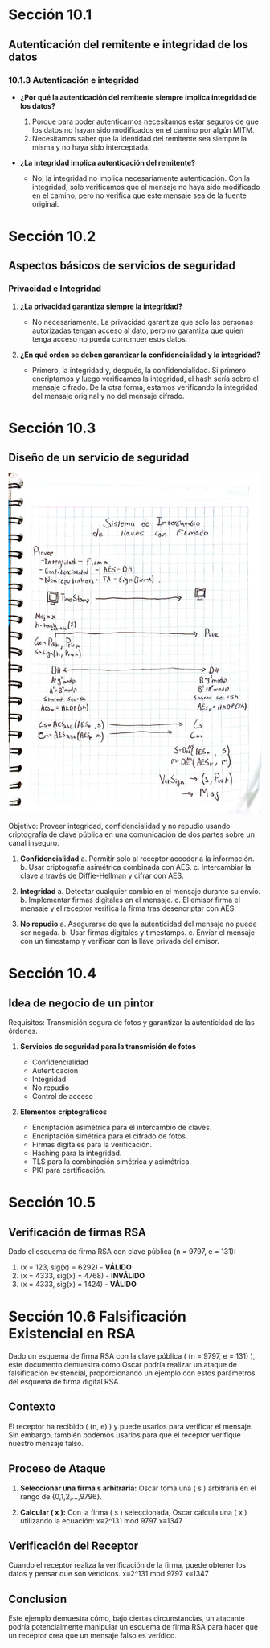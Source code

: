 # Sección 10.1

## Autenticación del remitente e integridad de los datos

### 10.1.3 Autenticación e integridad

- **¿Por qué la autenticación del remitente siempre implica integridad de los datos?**
  1. Porque para poder autenticarnos necesitamos estar seguros de que los datos no hayan sido modificados en el camino por algún MITM.
  2. Necesitamos saber que la identidad del remitente sea siempre la misma y no haya sido interceptada.

- **¿La integridad implica autenticación del remitente?**
  - No, la integridad no implica necesariamente autenticación. Con la integridad, solo verificamos que el mensaje no haya sido modificado en el camino, pero no verifica que este mensaje sea de la fuente original.

# Sección 10.2

## Aspectos básicos de servicios de seguridad

### Privacidad e Integridad

1. **¿La privacidad garantiza siempre la integridad?**
   - No necesariamente. La privacidad garantiza que solo las personas autorizadas tengan acceso al dato, pero no garantiza que quien tenga acceso no pueda corromper esos datos.

2. **¿En qué orden se deben garantizar la confidencialidad y la integridad?**
   - Primero, la integridad y, después, la confidencialidad. Si primero encriptamos y luego verificamos la integridad, el hash sería sobre el mensaje cifrado. De la otra forma, estamos verificando la integridad del mensaje original y no del mensaje cifrado.

# Sección 10.3

## Diseño de un servicio de seguridad

![Imagen](https://github.com/JorgeFigueroa-Iteso/Cripto-1/blob/main/FIRMAS-DIGITALES/aa.jpg)

Objetivo: Proveer integridad, confidencialidad y no repudio usando criptografía de clave pública en una comunicación de dos partes sobre un canal inseguro.

1. **Confidencialidad**
   a. Permitir solo al receptor acceder a la información.
   b. Usar criptografía asimétrica combinada con AES.
   c. Intercambiar la clave a través de Diffie-Hellman y cifrar con AES.

2. **Integridad**
   a. Detectar cualquier cambio en el mensaje durante su envío.
   b. Implementar firmas digitales en el mensaje.
   c. El emisor firma el mensaje y el receptor verifica la firma tras desencriptar con AES.

3. **No repudio**
   a. Asegurarse de que la autenticidad del mensaje no puede ser negada.
   b. Usar firmas digitales y timestamps.
   c. Enviar el mensaje con un timestamp y verificar con la llave privada del emisor.

# Sección 10.4

## Idea de negocio de un pintor

Requisitos: Transmisión segura de fotos y garantizar la autenticidad de las órdenes.

1. **Servicios de seguridad para la transmisión de fotos**
   - Confidencialidad
   - Autenticación
   - Integridad
   - No repudio
   - Control de acceso

2. **Elementos criptográficos**
   - Encriptación asimétrica para el intercambio de claves.
   - Encriptación simétrica para el cifrado de fotos.
   - Firmas digitales para la verificación.
   - Hashing para la integridad.
   - TLS para la combinación simétrica y asimétrica.
   - PKI para certificación.

# Sección 10.5

## Verificación de firmas RSA

Dado el esquema de firma RSA con clave pública (n = 9797, e = 131):

1. (x = 123, sig(x) = 6292) - **VÁLIDO**
2. (x = 4333, sig(x) = 4768) - **INVÁLIDO**
3. (x = 4333, sig(x) = 1424) - **VÁLIDO**

# Sección 10.6 Falsificación Existencial en RSA

Dado un esquema de firma RSA con la clave pública \( (n = 9797, e = 131) \), este documento demuestra cómo Oscar podría realizar un ataque de falsificación existencial, proporcionando un ejemplo con estos parámetros del esquema de firma digital RSA.

## Contexto

El receptor ha recibido \( (n, e) \) y puede usarlos para verificar el mensaje. Sin embargo, también podemos usarlos para que el receptor verifique nuestro mensaje falso.

## Proceso de Ataque

1. **Seleccionar una firma s arbitraria:**
   Oscar toma una \( s \) arbitraria en el rango de {0,1,2,…,9796}.
   
2. **Calcular \( x \):**
   Con la firma \( s \) seleccionada, Oscar calcula una \( x \) utilizando la ecuación: 
   x≡2^131 mod 9797
   x≡1347


## Verificación del Receptor

Cuando el receptor realiza la verificación de la firma, puede obtener los datos y pensar que son verídicos.
   x≡2^131 mod 9797
   x≡1347

## Conclusion

Este ejemplo demuestra cómo, bajo ciertas circunstancias, un atacante podría potencialmente manipular un esquema de firma RSA para hacer que un receptor crea que un mensaje falso es verídico.
